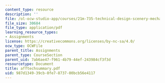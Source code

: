 ```yaml
---
content_type: resource
description: ''
file: /ol-ocw-studio-app/courses/21m-735-technical-design-scenery-mechanisms-and-special-effects-spring-2004/987d134939cb0fe7873700bcb56e4117_afftechsummary.pdf
file_size: 30684
file_type: application/pdf
learning_resource_types:
- Assignments
license: https://creativecommons.org/licenses/by-nc-sa/4.0/
ocw_type: OCWFile
parent_title: Assignments
parent_type: CourseSection
parent_uid: 7ab6ae47-f961-4b79-44ef-243984cf3f3d
resourcetype: Document
title: afftechsummary.pdf
uid: 987d1349-39cb-0fe7-8737-00bcb56e4117
---
```

